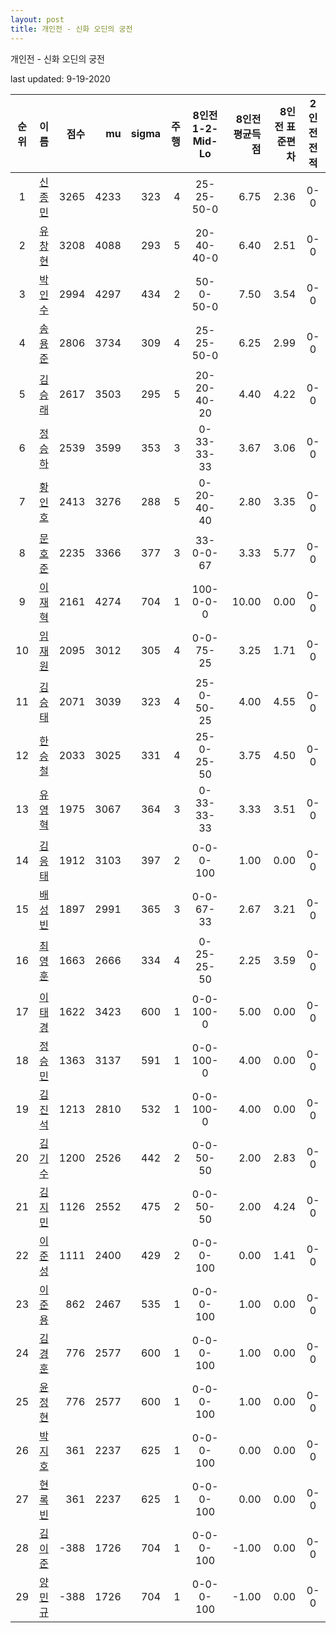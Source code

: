 ```yaml
---
layout: post
title: 개인전 - 신화 오딘의 궁전
---
```



개인전 - 신화 오딘의 궁전


last updated: 9-19-2020

| 순위 | 이름 | 점수 | mu | sigma | 주행 | 8인전 1-2-Mid-Lo | 8인전 평균득점 | 8인전 표준편차 | 2인전 전적 |
|:---:|:---:|---:|---:|---:|---:|:---:|---:|---:|:---:|
| 1 | [신종민](../shinjongmin) | 3265 | 4233 | 323 | 4 | 25-25-50-0 | 6.75 | 2.36 | 0-0 |
| 2 | [유창현](../yuchanghyeon) | 3208 | 4088 | 293 | 5 | 20-40-40-0 | 6.40 | 2.51 | 0-0 |
| 3 | [박인수](../bakinsu) | 2994 | 4297 | 434 | 2 | 50-0-50-0 | 7.50 | 3.54 | 0-0 |
| 4 | [송용준](../songyongjun) | 2806 | 3734 | 309 | 4 | 25-25-50-0 | 6.25 | 2.99 | 0-0 |
| 5 | [김승래](../gimseungrae) | 2617 | 3503 | 295 | 5 | 20-20-40-20 | 4.40 | 4.22 | 0-0 |
| 6 | [정승하](../jeongseungha) | 2539 | 3599 | 353 | 3 | 0-33-33-33 | 3.67 | 3.06 | 0-0 |
| 7 | [황인호](../hwanginho) | 2413 | 3276 | 288 | 5 | 0-20-40-40 | 2.80 | 3.35 | 0-0 |
| 8 | [문호준](../munhojun) | 2235 | 3366 | 377 | 3 | 33-0-0-67 | 3.33 | 5.77 | 0-0 |
| 9 | [이재혁](../ijaehyeok) | 2161 | 4274 | 704 | 1 | 100-0-0-0 | 10.00 | 0.00 | 0-0 |
| 10 | [임재원](../imjaewon) | 2095 | 3012 | 305 | 4 | 0-0-75-25 | 3.25 | 1.71 | 0-0 |
| 11 | [김승태](../gimseungtae) | 2071 | 3039 | 323 | 4 | 25-0-50-25 | 4.00 | 4.55 | 0-0 |
| 12 | [한승철](../hanseungcheol) | 2033 | 3025 | 331 | 4 | 25-0-25-50 | 3.75 | 4.50 | 0-0 |
| 13 | [유영혁](../yuyeonghyeok) | 1975 | 3067 | 364 | 3 | 0-33-33-33 | 3.33 | 3.51 | 0-0 |
| 14 | [김응태](../gimeungtae) | 1912 | 3103 | 397 | 2 | 0-0-0-100 | 1.00 | 0.00 | 0-0 |
| 15 | [배성빈](../baeseongbin) | 1897 | 2991 | 365 | 3 | 0-0-67-33 | 2.67 | 3.21 | 0-0 |
| 16 | [최영훈](../choiyeonghun) | 1663 | 2666 | 334 | 4 | 0-25-25-50 | 2.25 | 3.59 | 0-0 |
| 17 | [이태경](../itaegyoeng) | 1622 | 3423 | 600 | 1 | 0-0-100-0 | 5.00 | 0.00 | 0-0 |
| 18 | [정승민](../jeongseungmin) | 1363 | 3137 | 591 | 1 | 0-0-100-0 | 4.00 | 0.00 | 0-0 |
| 19 | [김진석](../gimjinseok) | 1213 | 2810 | 532 | 1 | 0-0-100-0 | 4.00 | 0.00 | 0-0 |
| 20 | [김기수](../gimgisu) | 1200 | 2526 | 442 | 2 | 0-0-50-50 | 2.00 | 2.83 | 0-0 |
| 21 | [김지민](../gimjimin) | 1126 | 2552 | 475 | 2 | 0-0-50-50 | 2.00 | 4.24 | 0-0 |
| 22 | [이준성](../ijunseong) | 1111 | 2400 | 429 | 2 | 0-0-0-100 | 0.00 | 1.41 | 0-0 |
| 23 | [이준용](../ijunyong) | 862 | 2467 | 535 | 1 | 0-0-0-100 | 1.00 | 0.00 | 0-0 |
| 24 | [김경훈](../gimgyeonghun) | 776 | 2577 | 600 | 1 | 0-0-0-100 | 1.00 | 0.00 | 0-0 |
| 25 | [윤정현](../yunjeonghyeon) | 776 | 2577 | 600 | 1 | 0-0-0-100 | 1.00 | 0.00 | 0-0 |
| 26 | [박지호](../bakjiho) | 361 | 2237 | 625 | 1 | 0-0-0-100 | 0.00 | 0.00 | 0-0 |
| 27 | [현록빈](../hyeonrokbin) | 361 | 2237 | 625 | 1 | 0-0-0-100 | 0.00 | 0.00 | 0-0 |
| 28 | [김이준](../gimijun) | -388 | 1726 | 704 | 1 | 0-0-0-100 | -1.00 | 0.00 | 0-0 |
| 29 | [양민규](../yangmingyu) | -388 | 1726 | 704 | 1 | 0-0-0-100 | -1.00 | 0.00 | 0-0 |

